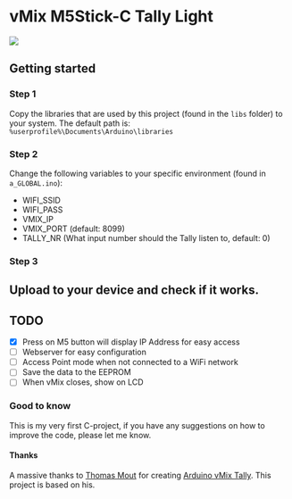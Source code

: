# vMix M5Stick-C Tally Light

![](working-example.gif)

## Getting started

### Step 1
Copy the libraries that are used by this project (found in the `libs` folder) to your system.
The default path is: `%userprofile%\Documents\Arduino\libraries`

### Step 2
Change the following variables to your specific environment (found in `a_GLOBAL.ino`):
*  WIFI_SSID
*  WIFI_PASS
*  VMIX_IP
*  VMIX_PORT (default: 8099)
*  TALLY_NR (What input number should the Tally listen to, default: 0)

### Step 3
Upload to your device and check if it works.
---
## TODO
* [x]  Press on M5 button will display IP Address for easy access
* [ ]  Webserver for easy configuration
* [ ]  Access Point mode when not connected to a WiFi network
* [ ]  Save the data to the EEPROM
* [ ]  When vMix closes, show on LCD

### Good to know
This is my very first C-project, if you have any suggestions on how to improve the code, please let me know.

#### Thanks
A massive thanks to [Thomas Mout](https://github.com/ThomasMout) for creating [Arduino vMix Tally](https://github.com/ThomasMout/Arduino-vMix-tally). This project is based on his.